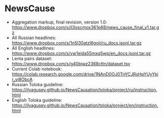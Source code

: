 # NewsCause

- Aggregation markup, final revision, version 1.0: https://www.dropbox.com/s/il3oscmox361p68/news_cause_final_v1.tar.gz
- All Russian headlines: https://www.dropbox.com/s/1n5l30atzl6goji/ru_docs.jsonl.tar.gz
- All English headlines: https://www.dropbox.com/s/vw1eida55mxq5wp/en_docs.jsonl.tar.gz
- Lenta pairs dataset: https://www.dropbox.com/s/g40bjwz2368cttn/dataset.tsv
- Current Colab notebook: https://colab.research.google.com/drive/1NAnD0OJ0TnYCJRsHpYUyYkjr_yi8ObcA
- Russian Toloka guideline: https://ilyagusev.github.io/NewsCausation/toloka/project/ru/instruction.html
- English Toloka guideline: https://ilyagusev.github.io/NewsCausation/toloka/project/en/instruction.html

